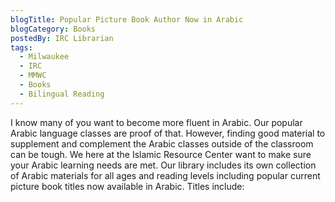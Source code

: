 ```yaml
---
blogTitle: Popular Picture Book Author Now in Arabic
blogCategory: Books
postedBy: IRC Librarian
tags:
  - Milwaukee
  - IRC
  - MMWC
  - Books
  - Bilingual Reading
---
```

I know many of you want to become more fluent in Arabic. Our popular Arabic language classes are proof of that. However, finding good material to supplement and complement the Arabic classes outside of the classroom can be tough. We here at the Islamic Resource Center want to make sure your Arabic learning needs are met. Our library includes its own collection of Arabic materials for all ages and reading levels including popular current picture book titles now available in Arabic. Titles include:
<!--more-->

